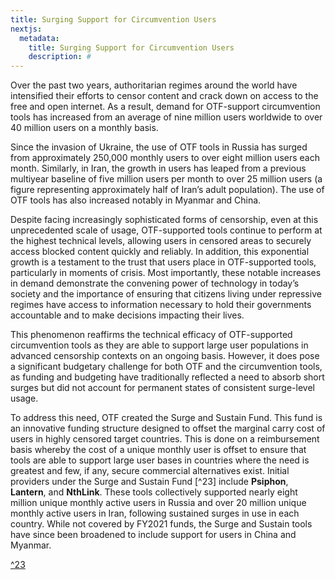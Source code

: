 ```yaml
---
title: Surging Support for Circumvention Users
nextjs:
  metadata:
    title: Surging Support for Circumvention Users
    description: #
---
```


Over the past two years, authoritarian regimes around the world have intensified their efforts to censor content and crack down on access to the free and open internet. As a result, demand for OTF-support circumvention tools has increased from an average of nine million users worldwide to over 40 million users on a monthly basis.

Since the invasion of Ukraine, the use of OTF tools in Russia has surged from approximately 250,000 monthly users to over eight million users each month. Similarly, in Iran, the growth in users has leaped from a previous multiyear baseline of five million users per month to over 25 million users (a figure representing approximately half of Iran’s adult population). The use of OTF tools has also increased notably in Myanmar and China.

Despite facing increasingly sophisticated forms of censorship, even at this unprecedented scale of usage, OTF-supported tools continue to perform at the highest technical levels, allowing users in censored areas to securely access blocked content quickly and reliably. In addition, this exponential growth is a testament to the trust that users place in OTF-supported tools, particularly in moments of crisis. Most importantly, these notable increases in demand demonstrate the convening power of technology in today’s society and the importance of ensuring that citizens living under repressive regimes have access to information necessary to hold their governments accountable and to make decisions impacting their lives.

This phenomenon reaffirms the technical efficacy of OTF-supported circumvention tools as they are able to support large user populations in advanced censorship contexts on an ongoing basis. However, it does pose a significant budgetary challenge for both OTF and the circumvention tools, as funding and budgeting have traditionally reflected a need to absorb short surges but did not account for permanent states of consistent surge-level usage.

To address this need, OTF created the Surge and Sustain Fund. This fund is an innovative funding structure designed to offset the marginal carry cost of users in highly censored target countries. This is done on a reimbursement basis whereby the cost of a unique monthly user is offset to ensure that tools are able to support large user bases in countries where the need is greatest and few, if any, secure commercial alternatives exist. Initial providers under the Surge and Sustain Fund [^23] include **Psiphon**, **Lantern**, and **NthLink**. These tools collectively supported nearly eight million unique monthly active users in Russia and over 20 million unique monthly active users in Iran, following sustained surges in use in each country. While not covered by FY2021 funds, the Surge and Sustain tools have since been broadened to include support for users in China and Myanmar.

[^23](https://www.commerce.gov/news/press-releases/2021/11/commerce-adds-nso-group-and-other-foreign-companies-entity-list)